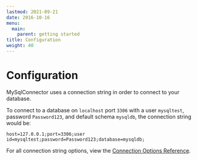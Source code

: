 ```yaml
---
lastmod: 2021-09-21
date: 2016-10-16
menu:
  main:
    parent: getting started
title: Configuration
weight: 40
---
```


Configuration
============

MySqlConnector uses a connection string in order to connect to your database.

To connect to a database on `localhost` port `3306` with a user `mysqltest`, password `Password123`, and default schema `mysqldb`, the connection string would be:

`host=127.0.0.1;port=3306;user id=mysqltest;password=Password123;database=mysqldb;`

For all connection string options, view the [Connection Options Reference](/connection-options/).
